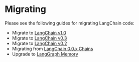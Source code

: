 # Migrating

Please see the following guides for migrating LangChain code:

* Migrate to [LangChain v1.0](https://docs.langchain.com/oss/python/migrate/langchain-v1)
* Migrate to [LangChain v0.3](https://python.langchain.com/docs/versions/v0_3/)
* Migrate to [LangChain v0.2](https://python.langchain.com/docs/versions/v0_2/)
* Migrating from [LangChain 0.0.x Chains](https://python.langchain.com/docs/versions/migrating_chains/)
* Upgrade to [LangGraph Memory](https://python.langchain.com/docs/versions/migrating_memory/)
